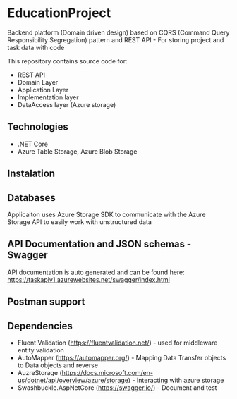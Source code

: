 # EducationProject
Backend platform (Domain driven design) based on CQRS (Command Query Responsibility Segregation) pattern and REST API - For storing project and task data with code

This repository contains source code for:

- REST API
- Domain Layer
- Application Layer
- Implementation layer
- DataAccess layer (Azure storage)

## Technologies

- .NET Core
- Azure Table Storage, Azure Blob Storage

## Instalation


## Databases
Applicaiton uses Azure Storage SDK to communicate with the Azure Storage API to easily work with unstructured data

## API Documentation and JSON schemas - Swagger

API documentation is auto generated and can be found here: https://taskapiv1.azurewebsites.net/swagger/index.html

## Postman support
## Dependencies
- Fluent Validation (https://fluentvalidation.net/) - used for middleware entity validation
- AutoMapper (https://automapper.org/) - Mapping Data Transfer objects to Data objects and reverse
- AuzreStorage (https://docs.microsoft.com/en-us/dotnet/api/overview/azure/storage) - Interacting with azure storage
- Swashbuckle.AspNetCore (https://swagger.io/) - Document and test
